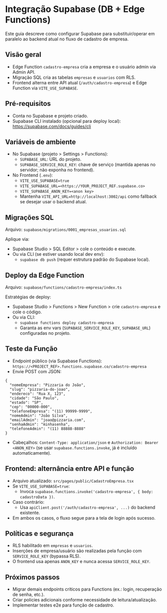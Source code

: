 # Integração Supabase (DB + Edge Functions)

Este guia descreve como configurar Supabase para substituir/operar em paralelo ao backend atual no fluxo de cadastro de empresa.

## Visão geral
- Edge Function `cadastro-empresa` cria a empresa e o usuário admin via Admin API.
- Migração SQL cria as tabelas `empresas` e `usuarios` com RLS.
- Frontend alterna entre API atual (`/auth/cadastro-empresa`) e Edge Function via `VITE_USE_SUPABASE`.

## Pré-requisitos
- Conta no Supabase e projeto criado.
- Supabase CLI instalado (opcional para deploy local): https://supabase.com/docs/guides/cli

## Variáveis de ambiente
- No Supabase (projeto > Settings > Functions):
  - `SUPABASE_URL`: URL do projeto.
  - `SUPABASE_SERVICE_ROLE_KEY`: chave de serviço (mantida apenas no servidor; não exponha no frontend).
- No Frontend (`.env`):
  - `VITE_USE_SUPABASE=true`
  - `VITE_SUPABASE_URL=<https://YOUR_PROJECT_REF.supabase.co>`
  - `VITE_SUPABASE_ANON_KEY=<anon key>`
  - Mantenha `VITE_API_URL=http://localhost:3002/api` como fallback se desejar usar o backend atual.

## Migrações SQL
Arquivo: `supabase/migrations/0001_empresas_usuarios.sql`

Aplique via:
- Supabase Studio > SQL Editor > cole o conteúdo e execute.
- Ou via CLI (se estiver usando local dev env):
  - `supabase db push` (requer estrutura padrão do Supabase local).

## Deploy da Edge Function
Arquivo: `supabase/functions/cadastro-empresa/index.ts`

Estratégias de deploy:
- Supabase Studio > Functions > New Function > crie `cadastro-empresa` e cole o código.
- Ou via CLI:
  - `supabase functions deploy cadastro-empresa`
  - Garanta as env vars (`SUPABASE_SERVICE_ROLE_KEY`, `SUPABASE_URL`) configuradas no projeto.

## Teste da Função
- Endpoint público (via Supabase Functions): `https://<PROJECT_REF>.functions.supabase.co/cadastro-empresa`
- Envie POST com JSON:
```
{
  "nomeEmpresa": "Pizzaria do João",
  "slug": "pizzaria-do-joao",
  "endereco": "Rua X, 123",
  "cidade": "São Paulo",
  "estado": "SP",
  "cep": "00000-000",
  "telefoneEmpresa": "(11) 99999-9999",
  "nomeAdmin": "João Silva",
  "emailAdmin": "joao@pizzaria.com",
  "senhaAdmin": "minhasenha",
  "telefoneAdmin": "(11) 88888-8888"
}
```
- Cabeçalhos: `Content-Type: application/json` e `Authorization: Bearer <ANON_KEY>` (se usar `supabase.functions.invoke`, já é incluído automaticamente).

## Frontend: alternância entre API e função
- Arquivo atualizado: `src/pages/public/CadastroEmpresa.tsx`
- Se `VITE_USE_SUPABASE=true`:
  - Invoca `supabase.functions.invoke('cadastro-empresa', { body: cadastroData })`.
- Caso contrário:
  - Usa `apiClient.post('/auth/cadastro-empresa', ...)` do backend existente.
- Em ambos os casos, o fluxo segue para a tela de login após sucesso.

## Políticas e segurança
- RLS habilitado em `empresas` e `usuarios`.
- Inserções de empresa/usuário são realizadas pela função com `SERVICE_ROLE_KEY` (bypassa RLS).
- O frontend usa apenas `ANON_KEY` e nunca acessa `SERVICE_ROLE_KEY`.

## Próximos passos
- Migrar demais endpoints críticos para Functions (ex.: login, recuperação de senha, etc.).
- Criar policies adicionais conforme necessidade de leitura/atualização.
- Implementar testes e2e para função de cadastro.